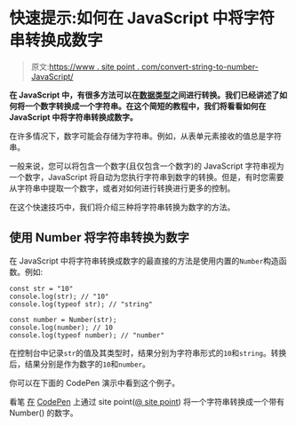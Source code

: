 # 快速提示:如何在 JavaScript 中将字符串转换成数字

> 原文:[https://www . site point . com/convert-string-to-number-JavaScript/](https://www.sitepoint.com/convert-string-to-number-javascript/)

**在 JavaScript 中，有很多方法可以在[数据类型](https://www.sitepoint.com/beginners-guide-javascript-variables-and-datatypes/#datatypes)之间进行转换。我们已经讲述了如何将一个数字转换成一个字符串。在这个简短的教程中，我们将看看如何在 JavaScript 中将字符串转换成数字。**

在许多情况下，数字可能会存储为字符串。例如，从表单元素接收的值总是字符串。

一般来说，您可以将包含一个数字(且仅包含一个数字)的 JavaScript 字符串视为一个数字，JavaScript 将自动为您执行字符串到数字的转换。但是，有时您需要从字符串中提取一个数字，或者对如何进行转换进行更多的控制。

在这个快速技巧中，我们将介绍三种将字符串转换为数字的方法。

## 使用 Number 将字符串转换为数字

在 JavaScript 中将字符串转换成数字的最直接的方法是使用内置的`Number`构造函数。例如:

```
const str = "10"
console.log(str); // "10"
console.log(typeof str); // "string"

const number = Number(str);
console.log(number); // 10
console.log(typeof number); // "number" 
```

在控制台中记录`str`的值及其类型时，结果分别为字符串形式的`10`和`string`。转换后，结果分别是作为数字的`10`和`number`。

你可以在下面的 CodePen 演示中看到这个例子。

看笔 [在](https://codepen.io/SitePoint/pen/oNdgGNP) [CodePen](https://codepen.io) 上通过 site point([@ site point](https://codepen.io/SitePoint))
将一个字符串转换成一个带有 Number() 的数字。